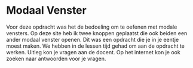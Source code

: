 # Modaal Venster

Voor deze opdracht was het de bedoeling om te oefenen met modale vensters.
Op deze site heb ik twee knoppen geplaatst die ook beiden een ander modaal venster openen.
Dit was een opdracht die je in je eentje moest maken.
We hebben in de lessen tijd gehad om aan de opdracht te werken. Uitleg kon je vragen aan de docent.
Op het internet kon je ook zoeken naar antwoorden voor je vragen.
